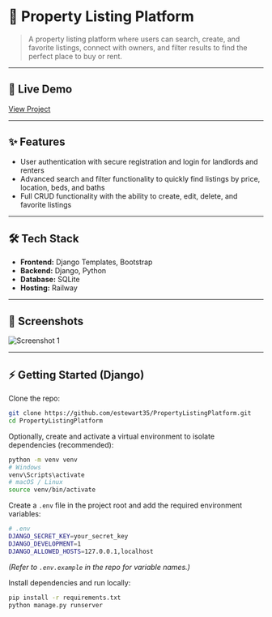 # 📌 Property Listing Platform

> A property listing platform where users can search, create, and favorite listings, connect with owners, and filter results to find the perfect place to buy or rent. 

---

## 🚀 Live Demo  
[View Project](https://property-listing-platform.up.railway.app/)

---

## ✨ Features  
- User authentication with secure registration and login for landlords and renters
- Advanced search and filter functionality to quickly find listings by price, location, beds, and baths
- Full CRUD functionality with the ability to create, edit, delete, and favorite listings

---

## 🛠️ Tech Stack  
- **Frontend:** Django Templates, Bootstrap
- **Backend:** Django, Python
- **Database:** SQLite
- **Hosting:** Railway  

---

## 📸 Screenshots  
![Screenshot 1](https://raw.githubusercontent.com/estewart35/dev-portfolio/main/public/mockups/propertylistingplatform_mockup_dark.svg)

---

## ⚡ Getting Started (Django)

Clone the repo:  
```bash
git clone https://github.com/estewart35/PropertyListingPlatform.git
cd PropertyListingPlatform
```

Optionally, create and activate a virtual environment to isolate dependencies (recommended):
```bash
python -m venv venv
# Windows
venv\Scripts\activate
# macOS / Linux
source venv/bin/activate
```

Create a `.env` file in the project root and add the required environment variables:
```bash
# .env
DJANGO_SECRET_KEY=your_secret_key
DJANGO_DEVELOPMENT=1
DJANGO_ALLOWED_HOSTS=127.0.0.1,localhost
```
*(Refer to `.env.example` in the repo for variable names.)*

Install dependencies and run locally:
```bash
pip install -r requirements.txt
python manage.py runserver
```
